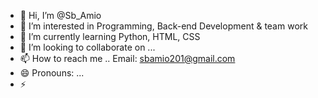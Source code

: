 - 👋 Hi, I’m @Sb_Amio
- 👀 I’m interested in Programming, Back-end Development & team work
- 🌱 I’m currently learning Python, HTML, CSS
- 💞️ I’m looking to collaborate on ...
- 📫 How to reach me .. Email: sbamio201@gmail.com
- 😄 Pronouns: ...
- ⚡ 

<!---
Sb-Amio/Sb-Amio is a ✨ special ✨ repository because its `README.md` (this file) appears on your GitHub profile.
You can click the Preview link to take a look at your changes.
--->
